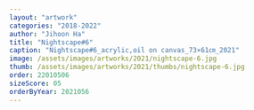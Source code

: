 ```yaml
---
layout: "artwork"
categories: "2018-2022"
author: "Jihoon Ha"
title: "Nightscape#6"
caption: "Nightscape#6_acrylic,oil on canvas_73×61㎝_2021"
image: /assets/images/artworks/2021/nightscape-6.jpg
thumb: /assets/images/artworks/2021/thumbs/nightscape-6.jpg
order: 22010506
sizeScore: 05
orderByYear: 2021056
---
```

